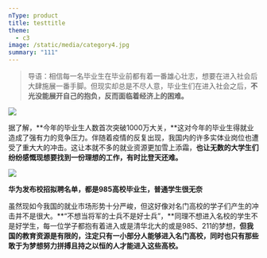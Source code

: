```yaml
---
nType: product
title: testtitle
theme:
  - c3
image: /static/media/category4.jpg
summary: "111"
---
```

<!--StartFragment-->

> 导语：相信每一名毕业生在毕业前都有着一番雄心壮志，想要在进入社会后大肆施展一番手脚。但现实却总是不尽人意，毕业生们在进入社会之后，**不光没能展开自己的抱负，反而面临着经济上的困难。**

![](https://pics0.baidu.com/feed/b17eca8065380cd75b8b5b088dfd0a3e5b828186.png?token=fe85839ccf6be808882b0df6a21305a3)

据了解，**今年的毕业生人数首次突破1000万大关，**这对今年的毕业生得就业造成了强有力的竞争压力。伴随着疫情的反复出现，我国内的许多实体业岗位也遭受了重大大的冲击。这让本就不多的就业资源更加雪上添霜，**也让无数的大学生们纷纷感慨现想要找到一份理想的工作，有时比登天还难。**

![](https://pics4.baidu.com/feed/bba1cd11728b47103e73a315ed7764f7fe0323ca.png?token=0cdf8160612a1f09f73d1c7a50c29746)

**华为发布校招拟聘名单，都是985高校毕业生，普通学生很无奈**

虽然现如今我国的就业市场形势十分严峻，但这好像对名门高校的学子们产生的冲击并不是很大。**“不想当将军的士兵不是好士兵”，**同理不想进入名校的学生不是好学生，每一位学子都抱有着进入或是清华北大的或是985、211的梦想，**但我国的教育资源是有限的，注定只有一小部分人能够进入名门高校，同时也只有那些敢于为梦想努力拼搏且持之以恒的人才能进入这些高校。**



<!--EndFragment-->